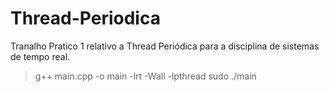 # Thread-Periodica
Tranalho Pratico 1 relativo a Thread Periódica para a disciplina de sistemas de tempo real.

> g++ main.cpp -o main -lrt -Wall -lpthread </b>
> sudo ./main